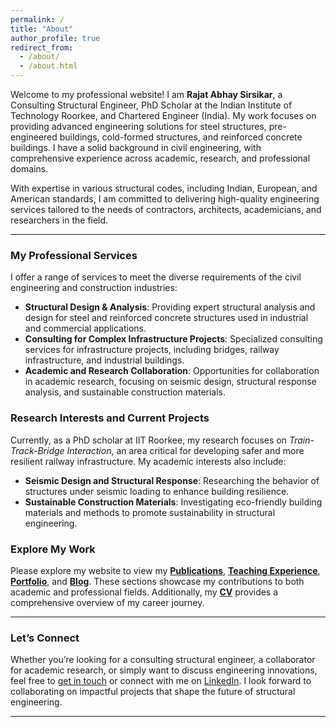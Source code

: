 ```yaml
---
permalink: /
title: "About"
author_profile: true
redirect_from: 
  - /about/
  - /about.html
---
```


Welcome to my professional website! I am **Rajat Abhay Sirsikar**, a Consulting Structural Engineer, PhD Scholar at the Indian Institute of Technology Roorkee, and Chartered Engineer (India). My work focuses on providing advanced engineering solutions for steel structures, pre-engineered buildings, cold-formed structures, and reinforced concrete buildings. I have a solid background in civil engineering, with comprehensive experience across academic, research, and professional domains.

With expertise in various structural codes, including Indian, European, and American standards, I am committed to delivering high-quality engineering services tailored to the needs of contractors, architects, academicians, and researchers in the field.

---

### My Professional Services

I offer a range of services to meet the diverse requirements of the civil engineering and construction industries:
- **Structural Design & Analysis**: Providing expert structural analysis and design for steel and reinforced concrete structures used in industrial and commercial applications.
- **Consulting for Complex Infrastructure Projects**: Specialized consulting services for infrastructure projects, including bridges, railway infrastructure, and industrial buildings.
- **Academic and Research Collaboration**: Opportunities for collaboration in academic research, focusing on seismic design, structural response analysis, and sustainable construction materials.

### Research Interests and Current Projects

Currently, as a PhD scholar at IIT Roorkee, my research focuses on *Train-Track-Bridge Interaction*, an area critical for developing safer and more resilient railway infrastructure. My academic interests also include:
- **Seismic Design and Structural Response**: Researching the behavior of structures under seismic loading to enhance building resilience.
- **Sustainable Construction Materials**: Investigating eco-friendly building materials and methods to promote sustainability in structural engineering.

### Explore My Work

Please explore my website to view my **[Publications](/publications/)**, **[Teaching Experience](/teaching/)**, **[Portfolio](/portfolio/)**, and **[Blog](/blog/)**. These sections showcase my contributions to both academic and professional fields. Additionally, my **[CV](/cv/)** provides a comprehensive overview of my career journey.

---

### Let’s Connect

Whether you’re looking for a consulting structural engineer, a collaborator for academic research, or simply want to discuss engineering innovations, feel free to [get in touch](mailto:rajatsirsikar5@gmail.com) or connect with me on [LinkedIn](https://www.linkedin.com/in/rajat-sirsikar). I look forward to collaborating on impactful projects that shape the future of structural engineering.

---